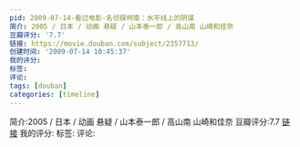 ```yaml
---
pid: 2009-07-14-看过电影-名侦探柯南：水平线上的阴谋
简介: 2005 / 日本 / 动画 悬疑 / 山本泰一郎 / 高山南 山崎和佳奈
豆瓣评分: '7.7'
链接: https://movie.douban.com/subject/2357713/
创建时间: '2009-07-14 10:45:37'
我的评分:
标签:
评论:
tags: [douban]
categories: [timeline]
---
```

简介:2005 / 日本 / 动画 悬疑 / 山本泰一郎 / 高山南 山崎和佳奈
豆瓣评分:7.7
[链接](https://movie.douban.com/subject/2357713/)
我的评分:
标签:
评论:
